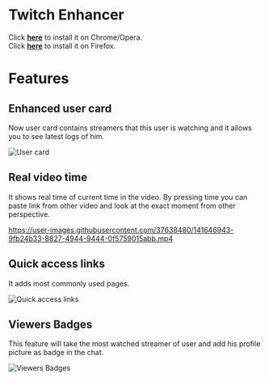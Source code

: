 # Twitch Enhancer

Click **[here](https://chrome.google.com/webstore/detail/xayopl/knaodoefkjbgmmilogebghadhmnphjih)** to install it on Chrome/Opera.  
Click **[here](https://addons.mozilla.org/pl/firefox/addon/twitch-enhancer/)** to install it on Firefox.  

# Features

## Enhanced user card
Now user card contains streamers that this user is watching and it allows you to see latest logs of him.

![User card](https://user-images.githubusercontent.com/37638480/146066924-ee13ad7f-6e6e-40e6-b4b3-7edf3b7bed1e.png)


## Real video time
It shows real time of current time in the video. By pressing time you can paste link from other video and look at the exact moment from other perspective.
     
https://user-images.githubusercontent.com/37638480/141646943-9fb24b33-8827-4944-9444-0f5759015abb.mp4

## Quick access links
It adds most commonly used pages.

![Quick access links](https://user-images.githubusercontent.com/37638480/146066797-a35e2cbd-22c5-4c47-8113-a61ff0da5f90.png)



## Viewers Badges
This feature will take the most watched streamer of user and add his profile picture as badge in the chat.

![Viewers Badges](https://user-images.githubusercontent.com/37638480/146066598-cae5a047-6be1-48d0-865d-65d3fb1f5fc1.png)
